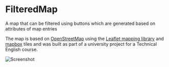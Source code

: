 # FilteredMap
A map that can be filtered using buttons which are generated based on attributes of map entries

The map is based on [OpenStreetMap](https://www.openstreetmap.org/) using the [Leaflet mapping library](https://leafletjs.com/) and [mapbox](https://www.mapbox.com/) tiles and was built as part of a university project for a Technical English course.

![Screenshot](../master/docs/FilteredMap_screenshot.png)
